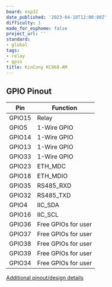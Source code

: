 ```yaml
---
board: esp32
date_published: '2023-04-18T12:00:00Z'
difficulty: 1
made_for_esphome: false
project_url: ''
standard:
- global
tags:
- relay
- gpio
title: KinCony KC868-AM
---
```


## GPIO Pinout

| Pin    | Function            |
| ------ | ------------------  |
| GPIO15 | Relay               |
| GPIO5  | 1-Wire GPIO         |
| GPIO14 | 1-Wire GPIO         |
| GPIO13 | 1-Wire GPIO         |
| GPIO33 | 1-Wire GPIO         |
| GPIO23 | ETH_MDC             |
| GPIO18 | ETH_MDIO            |
| GPIO35 | RS485_RXD           |
| GPIO32 | RS485_TXD           |
| GPIO4  | IIC_SDA             |
| GPIO16 | IIC_SCL             |
| GPIO36 | Free GPIOs for user |
| GPIO37 | Free GPIOs for user |
| GPIO38 | Free GPIOs for user |
| GPIO39 | Free GPIOs for user |
| GPIO34 | Free GPIOs for user |
[Additional pinout/design details](https://www.kincony.com/esp32-io-expansion-board.html)